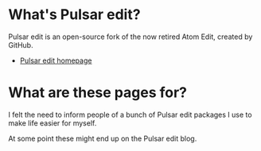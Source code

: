# What's Pulsar edit?

Pulsar edit is an open-source fork of the now retired Atom Edit, created by GitHub.

* [Pulsar edit homepage](https://pulsar-edit.dev/)

# What are these pages for?

I felt the need to inform people of a bunch of Pulsar edit packages I use to make life easier for myself.

At some point these might end up on the Pulsar edit blog.
